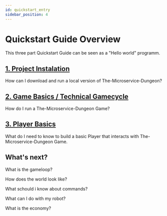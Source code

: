 ```yaml
---
id: quickstart_entry
sidebar_position: 4
---
```


# Quickstart Guide Overview

This three part Quickstart Guide can be seen as a "Hello world" programm.

## [1. Project Instalation](/quickGuide/installation.md)

How can I download and run a local version of The-Microservice-Dungeon?

## [2. Game Basics / Technical Gamecycle](/quickGuide/gameBasics.md)

How do I run a The-Microservice-Dungeon Game?

## [3. Player Basics](/quickGuide/howToBuildAPlayer.md)

What do I need to know to build a basic Player that interacts with The-Microservice-Dungeon Game.

## What's next?

What is the gameloop?

How does the world look like?

What schould i know about commands?

What can I do with my robot?

What is the economy?
